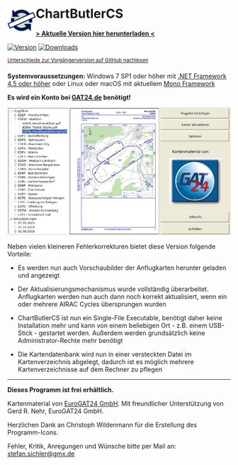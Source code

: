 # ChartButlerCS [<img src="./ChartButlerCS/Icon1.png" width="64" height="64" align="left" />](https://stsichler.github.io/ChartButlerCS/)

[**> Aktuelle Version hier herunterladen <**](https://github.com/stsichler/ChartButlerCS/releases/latest/download/ChartButlerCS.zip)

[![Version](https://img.shields.io/github/v/release/stsichler/ChartButlerCS?label=version&style=for-the-badge)](https://github.com/stsichler/ChartButlerCS/releases/latest/download/ChartButlerCS.zip) [![Downloads](https://img.shields.io/github/downloads/stsichler/ChartButlerCS/total?style=for-the-badge)](https://github.com/stsichler/ChartButlerCS/releases/latest/download/ChartButlerCS.zip)

<sup>[Unterschiede zur Vorgängerversion auf GitHub nachlesen](https://github.com/stsichler/ChartButlerCS/releases/latest)</sup>

**Systemvoraussetzungen:** Windows 7 SP1 oder höher mit [.NET Framework 4.5 oder höher](https://dotnet.microsoft.com/download/dotnet-framework) oder Linux oder macOS mit aktuellem [Mono Framework](https://www.mono-project.com/)

**Es wird ein Konto bei [GAT24.de](https://www.gat24.de/) benötigt!**

![Screenshot](https://github.com/stsichler/ChartButlerCS/raw/master/Screenshot.png)

Neben vielen kleineren Fehlerkorrekturen bietet diese Version folgende Vorteile:

- Es werden nun auch Vorschaubilder der Anflugkarten herunter geladen und angezeigt

- Der Aktualisierungsmechanismus wurde vollständig überarbeitet. Anflugkarten werden nun auch dann noch korrekt aktualisiert, wenn ein oder mehrere AIRAC Cycles übersprungen wurden

- ChartButlerCS ist nun ein Single-File Executable, benötigt daher keine Installation mehr und kann von einem beliebigen Ort - z.B. einem USB-Stick - gestartet werden. Außerdem werden grundsätzlich keine Administrator-Rechte mehr benötigt

- Die Kartendatenbank wird nun in einer versteckten Datei im Kartenverzeichnis abgelegt, dadurch ist es möglich mehrere Kartenverzeichnisse auf dem Rechner zu pflegen  

---
**Dieses Programm ist frei erhältlich.**

Kartenmaterial von [EuroGAT24 GmbH](https://www.gat24.de/).
Mit freundlicher Unterstützung von Gerd R. Nehr, EuroGAT24 GmbH.

Herzlichen Dank an Christoph Wildenmann für die Erstellung des Programm-Icons.


Fehler, Kritik, Anregungen und Wünsche bitte per Mail an:
<a href="mailto:stefan.sichler@gmx.de?subject=ChartButlerCS">stefan.sichler@gmx.de</a>
